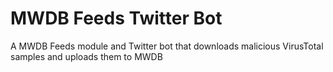 # MWDB Feeds Twitter Bot

A MWDB Feeds module and Twitter bot that downloads malicious VirusTotal samples and uploads them to MWDB
